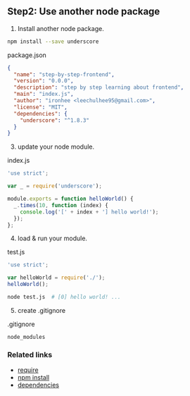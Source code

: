 ## Step2: Use another node package

1. Install another node package.

  ```bash
  npm install --save underscore
  ```

  package.json
  ```json
  {
    "name": "step-by-step-frontend",
    "version": "0.0.0",
    "description": "step by step learning about frontend",
    "main": "index.js",
    "author": "ironhee <leechulhee95@gmail.com>",
    "license": "MIT",
    "dependencies": {
      "underscore": "^1.8.3"
    }
  }

  ```

3. update your node module.

  index.js
  ```javascript
  'use strict';

  var _ = require('underscore');

  module.exports = function helloWorld() {
    _.times(10, function (index) {
      console.log('[' + index + '] hello world!');
    });
  };
  ```

4. load & run your module.

  test.js
  ```javascript
  'use strict';

  var helloWorld = require('./');
  helloWorld();
  ```

  ```bash
  node test.js  # [0] hello world! ...
  ```

5. create .gitignore

  .gitignore
  ```
  node_modules
  ```

### Related links

+ [require](https://nodejs.org/api/modules.html)
+ [npm install](https://docs.npmjs.com/cli/install)
+ [dependencies](https://docs.npmjs.com/files/package.json#dependencies)
